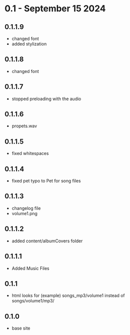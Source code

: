 # 0.1 - September 15 2024
## 0.1.1.9
- changed font
- added stylization
## 0.1.1.8
- changed font
## 0.1.1.7
- stopped preloading with the audio
## 0.1.1.6
- propets.wav
## 0.1.1.5
- fixed whitespaces
## 0.1.1.4
- fixed pet typo to Pet for song files
## 0.1.1.3
- changelog file
- volume1.png
## 0.1.1.2
- added content/albumCovers folder
## 0.1.1.1
- Added Music Files
## 0.1.1
- html looks for (example) songs_mp3/volume1 instead of songs/volume1/mp3/
## 0.1.0
- base site